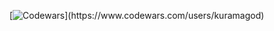 [![Codewars]([https://www.codewars.com/users/kuramagod/badges/small](https://www.codewars.com/users/kuramagod/badges/large))](https://www.codewars.com/users/kuramagod)
